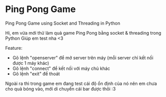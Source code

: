# Ping Pong Game
Ping Pong Game using Socket and Threading in Python

Hi, em vừa mới thử làm quả game Ping Pong bằng socket & threading trong Python
Giúp em test nha <3

Feature:
- Gõ lệnh "openserver" để mở server trên máy (mỗi server chỉ kết nối được 1 máy khác)
- Gõ lệnh "connect" để kết nối với máy chủ khác
- Gõ lệnh "exit" để thoát

Ngoài ra thì trong game em đang test cái độ ổn định của nó nên em chưa cho quả bóng vào, mới di chuyển cái bar được thôi :3
